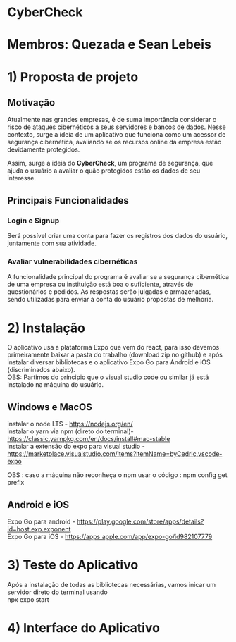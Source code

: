 # CyberCheck
# Membros: Quezada e Sean Lebeis
# 1) Proposta de projeto

## Motivação

Atualmente nas grandes empresas, é de suma importância considerar o risco de ataques cibernéticos a seus servidores e bancos de dados. Nesse contexto, surge a ideia de um aplicativo que funciona como um acessor de segurança cibernética, avaliando se os recursos online da empresa estão devidamente protegidos.

Assim, surge a ideia do **CyberCheck**, um programa de segurança, que ajuda o usuário a avaliar o quão protegidos estão os dados de seu interesse.

## Principais Funcionalidades

### Login e Signup

Será possível criar uma conta para fazer os registros dos dados do usuário, juntamente com sua atividade.

### Avaliar vulnerabilidades cibernéticas 

A funcionalidade principal do programa é avaliar se a segurança cibernética de uma empresa ou instituição está boa o suficiente, através de questionários e pedidos. As respostas serão julgadas e armazenadas, sendo utilizadas para enviar à conta do usuário propostas de melhoria.


# 2) Instalação

O aplicativo usa a plataforma Expo que vem do react, para isso devemos primeiramente baixar a pasta do trabalho (download zip no github) e após instalar diversar bibliotecas e o aplicativo Expo Go para Android e iOS (discriminados abaixo).<br/>
OBS: Partimos do príncipio que o visual studio code ou similar já está instalado na máquina do usuário.

## Windows e MacOS

instalar o node LTS - https://nodejs.org/en/ <br />
instalar o yarn via npm (direto do terminal)- https://classic.yarnpkg.com/en/docs/install#mac-stable <br />
instalar a extensão do expo para visual studio - https://marketplace.visualstudio.com/items?itemName=byCedric.vscode-expo <br />

OBS : caso a máquina não reconheça o npm usar o código : npm config get prefix <br />

## Android e iOS

Expo Go para android - https://play.google.com/store/apps/details?id=host.exp.exponent <br />
Expo Go para iOS - https://apps.apple.com/app/expo-go/id982107779 <br />

# 3) Teste do Aplicativo
Após a instalação de todas as bibliotecas necessárias, vamos inicar um servidor direto do terminal usando <br />
npx expo start
# 4) Interface do Aplicativo


